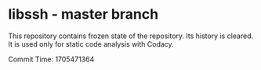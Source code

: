 # libssh - master branch

This repository contains frozen state of the repository.
Its history is cleared. It is used only for static code
analysis with Codacy.

Commit Time: 1705471364